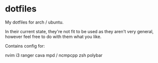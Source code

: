 # dotfiles

My dotfiles for arch / ubuntu. 

In their current state, they're not fit to be used as they aren't very general, however feel free to do with them what you like. 

Contains config for:

nvim
i3
ranger
cava
mpd / ncmpcpp
zsh 
polybar 
